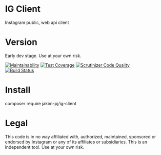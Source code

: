 # IG Client
Instagram public, web api client
# Version
Early dev stage. Use at your own risk.

[![Maintainability](https://api.codeclimate.com/v1/badges/faf3d015a11bb1e572d5/maintainability)](https://codeclimate.com/github/jakim/ig-client/maintainability)
[![Test Coverage](https://api.codeclimate.com/v1/badges/faf3d015a11bb1e572d5/test_coverage)](https://codeclimate.com/github/jakim/ig-client/test_coverage)
[![Scrutinizer Code Quality](https://scrutinizer-ci.com/g/jakim/ig-client/badges/quality-score.png?b=master)](https://scrutinizer-ci.com/g/jakim/ig-client/?branch=master)
[![Build Status](https://travis-ci.org/jakim/ig-client.svg?branch=master)](https://travis-ci.org/jakim/ig-client)

# Install
composer require jakim-pj/ig-client
# Legal
This code is in no way affiliated with, authorized, maintained, sponsored or endorsed by Instagram or any of its affiliates or subsidiaries. This is an independent tool. Use at your own risk.
